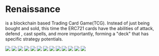 # Renaissance

<Renaissance> is a blockchain based Trading Card Game(TCG). Instead of just being bought and sold, this time the ERC721 cards have the abilities of attack, defend , cast spells, and more importantly, forming a "deck" that has specific strategy potentials. 
  
![](https://github.com/futouyiba/Renaissance/blob/master/RenaissanceIntro/%E5%B9%BB%E7%81%AF%E7%89%871.PNG)
![](https://github.com/futouyiba/Renaissance/blob/master/RenaissanceIntro/%E5%B9%BB%E7%81%AF%E7%89%872.PNG)
![](https://github.com/futouyiba/Renaissance/blob/master/RenaissanceIntro/%E5%B9%BB%E7%81%AF%E7%89%873.PNG)
![](https://github.com/futouyiba/Renaissance/blob/master/RenaissanceIntro/%E5%B9%BB%E7%81%AF%E7%89%874.PNG)
![](https://github.com/futouyiba/Renaissance/blob/master/RenaissanceIntro/%E5%B9%BB%E7%81%AF%E7%89%875.PNG)
![](https://github.com/futouyiba/Renaissance/blob/master/RenaissanceIntro/%E5%B9%BB%E7%81%AF%E7%89%876.PNG)
![](https://github.com/futouyiba/Renaissance/blob/master/RenaissanceIntro/%E5%B9%BB%E7%81%AF%E7%89%877.PNG)
![](https://github.com/futouyiba/Renaissance/blob/master/RenaissanceIntro/%E5%B9%BB%E7%81%AF%E7%89%878.PNG)
![](https://github.com/futouyiba/Renaissance/blob/master/RenaissanceIntro/%E5%B9%BB%E7%81%AF%E7%89%879.PNG)
![](https://github.com/futouyiba/Renaissance/blob/master/RenaissanceIntro/%E5%B9%BB%E7%81%AF%E7%89%8710.PNG)
![](https://github.com/futouyiba/Renaissance/blob/master/RenaissanceIntro/%E5%B9%BB%E7%81%AF%E7%89%8711.PNG)
![](https://github.com/futouyiba/Renaissance/blob/master/RenaissanceIntro/%E5%B9%BB%E7%81%AF%E7%89%8712.PNG)
![](https://github.com/futouyiba/Renaissance/blob/master/RenaissanceIntro/%E5%B9%BB%E7%81%AF%E7%89%8713.PNG)


